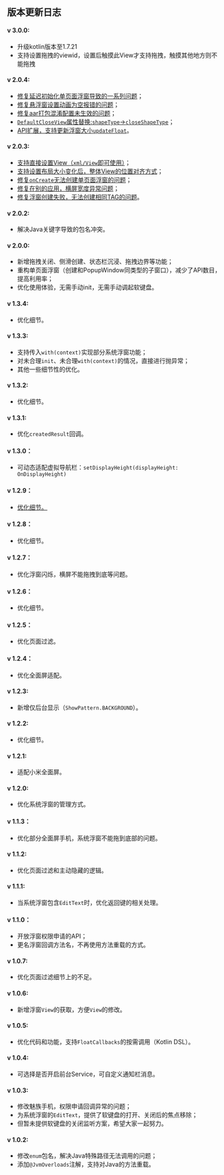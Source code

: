 ## 版本更新日志

#### v 3.0.0:
- 升级kotlin版本至1.7.21
- 支持设置拖拽的viewid，设置后触摸此View才支持拖拽，触摸其他地方则不能拖拽

#### v 2.0.4:
- [修复延迟初始化单页面浮窗导致的一系列问题](https://github.com/princekin-f/EasyFloat/issues/173)；
- [修复悬浮窗设置动画为空报错的问题](https://github.com/princekin-f/EasyFloat/issues/185)；
- [修复aar打包混淆配置未生效的问题](https://github.com/princekin-f/EasyFloat/issues/164)；
- [`DefaultCloseView`属性替换:`shapeType`->`closeShapeType`](https://github.com/princekin-f/EasyFloat/issues/132)；
- [API扩展，支持更新浮窗大小`updateFloat`](https://github.com/princekin-f/EasyFloat/blob/40fb05f12e8fdc99af096a9cb50a72dfc3707aa8/easyfloat/src/main/java/com/lzf/easyfloat/EasyFloat.kt#L102)。


#### v 2.0.3:
- [支持直接设置View（`xml/View`即可使用）](https://github.com/princekin-f/EasyFloat/issues/110)；
- [支持设置布局大小变化后，整体View的位置对齐方式](https://github.com/princekin-f/EasyFloat/pull/159)；
- [修复`onCreate`无法创建单页面浮窗的问题](https://github.com/princekin-f/EasyFloat/issues/132)；
- [修复在别的应用，横屏宽度异常问题](https://github.com/princekin-f/EasyFloat/issues/135)；
- [修复浮窗创建失败，无法创建相同TAG的问题](https://github.com/princekin-f/EasyFloat/issues/138)。

#### v 2.0.2:
- 解决Java关键字导致的包名冲突。

#### v 2.0.0:
- 新增拖拽关闭、侧滑创建、状态栏沉浸、拖拽边界等功能；
- 重构单页面浮窗（创建和PopupWindow同类型的子窗口），减少了API数目，提高利用率；
- 优化使用体验，无需手动init，无需手动调起软键盘。

#### v 1.3.4:
- 优化细节。

#### v 1.3.3:
- 支持传入`with(context)`实现部分系统浮窗功能；
- 对未合理`init`、未合理`with(context)`的情况，直接进行抛异常；
- 其他一些细节性的优化。

#### v 1.3.2:
- 优化细节。

#### v 1.3.1:
- 优化`createdResult`回调。

#### v 1.3.0：
- 可动态适配虚拟导航栏：`setDisplayHeight(displayHeight: OnDisplayHeight)`

#### v 1.2.9：
- [优化细节。](https://github.com/princekin-f/EasyFloat/issues/57)

#### v 1.2.8：
- 优化细节。

#### v 1.2.7：
- 优化浮窗闪烁，横屏不能拖拽到底等问题。

#### v 1.2.6：
- 优化细节。

#### v 1.2.5：
- 优化页面过滤。

#### v 1.2.4：
- 优化全面屏适配。

#### v 1.2.3:
- 新增仅后台显示（`ShowPattern.BACKGROUND`）。

#### v 1.2.2:
- 优化细节。

#### v 1.2.1:
- 适配小米全面屏。

#### v 1.2.0:
- 优化系统浮窗的管理方式。

#### v 1.1.3：
- 优化部分全面屏手机，系统浮窗不能拖到底部的问题。

#### v 1.1.2:
- 优化页面过滤和主动隐藏的逻辑。

#### v 1.1.1:
- 当系统浮窗包含`EditText`时，优化返回键的相关处理。

#### v 1.1.0：
- 开放浮窗权限申请的API；
- 更名浮窗回调方法名，不再使用方法重载的方式。

#### v 1.0.7:
- 优化页面过滤细节上的不足。

#### v 1.0.6:
- 新增浮窗`View`的获取，方便`View`的修改。

#### v 1.0.5:
- 优化代码和功能，支持`FloatCallbacks`的按需调用（Kotlin DSL）。

#### v 1.0.4:
- 可选择是否开启前台Service，可自定义通知栏消息。

#### v 1.0.3:
- 修改魅族手机，权限申请回调异常的问题；
- 为系统浮窗的`EditText`，提供了软键盘的打开、关闭后的焦点移除；
- 但暂未提供软键盘的关闭监听方案，希望大家一起努力。

#### v 1.0.2:
- 修改`enum`包名，解决Java特殊路径无法调用的问题；
- 添加`@JvmOverloads`注解，支持对Java的方法重载。
